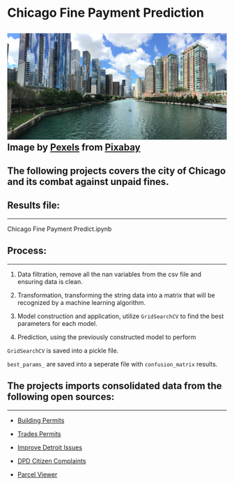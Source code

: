 # Chicago Fine Payment Prediction

![Chicago](readonly/chicago.jpg)
Image by <a href="https://pixabay.com/users/pexels-2286921/?utm_source=link-attribution&amp;utm_medium=referral&amp;utm_campaign=image&amp;utm_content=1853632">Pexels</a> from <a href="https://pixabay.com/?utm_source=link-attribution&amp;utm_medium=referral&amp;utm_campaign=image&amp;utm_content=1853632">Pixabay</a>
---------------------------------------

The following projects covers the city of Chicago and its combat against unpaid fines. 
---------------------------------------

## Results file: 
---------------------------------------

Chicago Fine Payment Predict.ipynb

## Process: 
---------------------------------------

1. Data filtration, remove all the nan variables from the csv file and ensuring data is clean. 

2. Transformation, transforming the string data into a matrix that will be recognized by a machine learning algorithm. 

3. Model construction and application, utilize `GridSearchCV` to find the best parameters for each model. 

4. Prediction, using the previously constructed model to perform 


`GridSearchCV` is saved into a pickle file. 

`best_params_` are saved into a seperate file with `confusion_matrix` results. 

## The projects imports consolidated data from the following open sources: 
---------------------------------------

* [Building Permits
](https://data.detroitmi.gov/datasets/building-permits?geometry=-83.421%2C42.265%2C-82.778%2C42.442)

* [Trades Permits
](https://data.detroitmi.gov/datasets/trades-permits?geometry=-83.421%2C42.265%2C-82.778%2C42.443)

* [Improve Detroit Issues
](https://data.detroitmi.gov/datasets/improve-detroit-issues?geometry=-86.017%2C41.829%2C-83.444%2C42.541)

* [DPD Citizen Complaints
](https://data.detroitmi.gov/datasets/dpd-citizen-complaints)

* [Parcel Viewer](https://cityofdetroit.github.io/parcel-viewer/)

